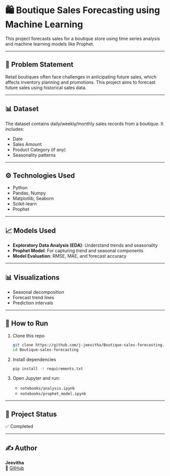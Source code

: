 # 🛍️ Boutique Sales Forecasting using Machine Learning

This project forecasts sales for a boutique store using time series analysis and machine learning models like Prophet.

---

## 📌 Problem Statement
Retail boutiques often face challenges in anticipating future sales, which affects inventory planning and promotions. This project aims to forecast future sales using historical sales data.

---

## 📊 Dataset
The dataset contains daily/weekly/monthly sales records from a boutique. It includes:
- Date
- Sales Amount
- Product Category (if any)
- Seasonality patterns

---

## ⚙️ Technologies Used
- Python
- Pandas, Numpy
- Matplotlib, Seaborn
- Scikit-learn
- Prophet

---

## 📈 Models Used
- **Exploratory Data Analysis (EDA)**: Understand trends and seasonality
- **Prophet Model**: For capturing trend and seasonal components
- **Model Evaluation**: RMSE, MAE, and forecast accuracy

---

## 📊 Visualizations
- Seasonal decomposition
- Forecast trend lines
- Prediction intervals

---

## 🧪 How to Run
1. Clone this repo  
   ```bash
   git clone https://github.com/j-jeevitha/Boutique-sales-forecasting.git
   cd Boutique-sales-forecasting
   ```

2. Install dependencies  
   ```bash
   pip install -r requirements.txt
   ```

3. Open Jupyter and run:
   - `notebooks/analysis.ipynb`
   - `notebooks/prophet_model.ipynb`

---

## 📌 Project Status
✅ Completed

---

## ✍️ Author
**Jeevitha**  
🔗 [GitHub](https://github.com/j-jeevitha)
